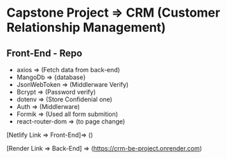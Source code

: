 # Capstone Project => CRM (Customer Relationship Management)

## Front-End - Repo

- axios => (Fetch data from back-end)
- MangoDb => {database}
- JsonWebToken => (Middlerware Verify)
- Bcrypt => (Password verify)
- dotenv => (Store Confidenial one)
- Auth => (Middlerware)
- Formik => (Used all form submition)
- react-router-dom => (to page change)

[Netlify Link => Front-End]=> 
()

[Render Link => Back-End] =>
(https://crm-be-project.onrender.com)
